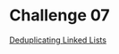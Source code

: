 Challenge 07
============

[Deduplicating Linked Lists](https://www3.nd.edu/~pbui/teaching/cse.30331.fa16/challenge07.html)

